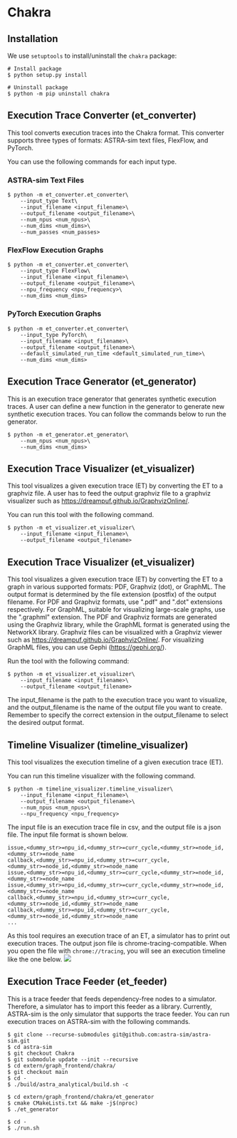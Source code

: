 # Chakra
## Installation
We use `setuptools` to install/uninstall the `chakra` package:
```shell
# Install package
$ python setup.py install

# Uninstall package
$ python -m pip uninstall chakra
```

## Execution Trace Converter (et_converter)
This tool converts execution traces into the Chakra format.
This converter supports three types of formats: ASTRA-sim text files, FlexFlow, and PyTorch.

You can use the following commands for each input type.

### ASTRA-sim Text Files
```shell
$ python -m et_converter.et_converter\
    --input_type Text\
    --input_filename <input_filename>\
    --output_filename <output_filename>\
    --num_npus <num_npus>\
    --num_dims <num_dims>\
    --num_passes <num_passes>
```

### FlexFlow Execution Graphs
```shell
$ python -m et_converter.et_converter\
    --input_type FlexFlow\
    --input_filename <input_filename>\
    --output_filename <output_filename>\
    --npu_frequency <npu_frequency>\
    --num_dims <num_dims>
```

### PyTorch Execution Graphs
```shell
$ python -m et_converter.et_converter\
    --input_type PyTorch\
    --input_filename <input_filename>\
    --output_filename <output_filename>\
    --default_simulated_run_time <default_simulated_run_time>\
    --num_dims <num_dims>
```

## Execution Trace Generator (et_generator)
This is an execution trace generator that generates synthetic execution traces.
A user can define a new function in the generator to generate new synthetic execution traces.
You can follow the commands below to run the generator.
```shell
$ python -m et_generator.et_generator\
    --num_npus <num_npus>\
    --num_dims <num_dims>
```

## Execution Trace Visualizer (et_visualizer)
This tool visualizes a given execution trace (ET) by converting the ET to a graphviz file.
A user has to feed the output graphviz file to a graphviz visualizer such as https://dreampuf.github.io/GraphvizOnline/.

You can run this tool with the following command.
```shell
$ python -m et_visualizer.et_visualizer\
    --input_filename <input_filename>\
    --output_filename <output_filename>
```

## Execution Trace Visualizer (et_visualizer)
This tool visualizes a given execution trace (ET) by converting the ET to a graph in various supported formats: PDF, Graphviz (dot), or GraphML.
The output format is determined by the file extension (postfix) of the output filename.
For PDF and Graphviz formats, use ".pdf" and ".dot" extensions respectively.
For GraphML, suitable for visualizing large-scale graphs, use the ".graphml" extension. 
The PDF and Graphviz formats are generated using the Graphviz library, while the GraphML format is generated using the NetworkX library. 
Graphviz files can be visualized with a Graphviz viewer such as https://dreampuf.github.io/GraphvizOnline/.
For visualizing GraphML files, you can use Gephi (https://gephi.org/).

Run the tool with the following command:
```shell
$ python -m et_visualizer.et_visualizer\
    --input_filename <input_filename>\
    --output_filename <output_filename>
```

The input_filename is the path to the execution trace you want to visualize, and the output_filename is the name of the output file you want to create.
Remember to specify the correct extension in the output_filename to select the desired output format.

## Timeline Visualizer (timeline_visualizer)
This tool visualizes the execution timeline of a given execution trace (ET).

You can run this timeline visualizer with the following command.
```shell
$ python -m timeline_visualizer.timeline_visualizer\
    --input_filename <input_filename>\
    --output_filename <output_filename>\
    --num_npus <num_npus>\
    --npu_frequency <npu_frequency>
```

The input file is an execution trace file in csv, and the output file is a json file.
The input file format is shown below.
```csv
issue,<dummy_str>=npu_id,<dummy_str>=curr_cycle,<dummy_str>=node_id,<dummy_str>=node_name
callback,<dummy_str>=npu_id,<dummy_str>=curr_cycle,<dummy_str>=node_id,<dummy_str>=node_name
issue,<dummy_str>=npu_id,<dummy_str>=curr_cycle,<dummy_str>=node_id,<dummy_str>=node_name
issue,<dummy_str>=npu_id,<dummy_str>=curr_cycle,<dummy_str>=node_id,<dummy_str>=node_name
callback,<dummy_str>=npu_id,<dummy_str>=curr_cycle,<dummy_str>=node_id,<dummy_str>=node_name
callback,<dummy_str>=npu_id,<dummy_str>=curr_cycle,<dummy_str>=node_id,<dummy_str>=node_name
...
```
As this tool requires an execution trace of an ET, a simulator has to print out execution traces.
The output json file is chrome-tracing-compatible.
When you open the file with `chrome://tracing`, you will see an execution timeline like the one below.
![](doc/timeline_visualizer.png)

## Execution Trace Feeder (et_feeder)
This is a trace feeder that feeds dependency-free nodes to a simulator.
Therefore, a simulator has to import this feeder as a library.
Currently, ASTRA-sim is the only simulator that supports the trace feeder.
You can run execution traces on ASTRA-sim with the following commands.
```
$ git clone --recurse-submodules git@github.com:astra-sim/astra-sim.git
$ cd astra-sim
$ git checkout Chakra
$ git submodule update --init --recursive
$ cd extern/graph_frontend/chakra/
$ git checkout main
$ cd -
$ ./build/astra_analytical/build.sh -c

$ cd extern/graph_frontend/chakra/et_generator
$ cmake CMakeLists.txt && make -j$(nproc)
$ ./et_generator

$ cd -
$ ./run.sh
```
